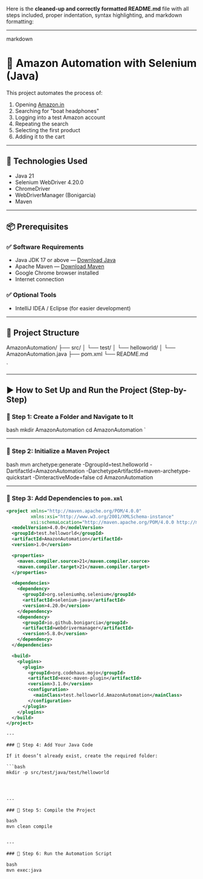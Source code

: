 Here is the **cleaned-up and correctly formatted README.md** file with all steps included, proper indentation, syntax highlighting, and markdown formatting:

---

markdown
# 🛒 Amazon Automation with Selenium (Java)

This project automates the process of:

1. Opening [Amazon.in](https://www.amazon.in)  
2. Searching for "boat headphones"  
3. Logging into a test Amazon account  
4. Repeating the search  
5. Selecting the first product  
6. Adding it to the cart  

---

## 🚀 Technologies Used

- Java 21  
- Selenium WebDriver 4.20.0  
- ChromeDriver  
- WebDriverManager (Bonigarcia)  
- Maven  

---

## 📦 Prerequisites

### ✅ Software Requirements

- Java JDK 17 or above — [Download Java](https://www.oracle.com/java/technologies/javase-jdk17-downloads.html)  
- Apache Maven — [Download Maven](https://maven.apache.org/download.cgi)  
- Google Chrome browser installed  
- Internet connection  

### ✅ Optional Tools

- IntelliJ IDEA / Eclipse (for easier development)

---

## 📁 Project Structure



AmazonAutomation/
├── src/
│   └── test/
│       └── helloworld/
│           └── AmazonAutomation.java
├── pom.xml
└── README.md

`

---

## ▶ How to Set Up and Run the Project (Step-by-Step)

### 🔹 Step 1: Create a Folder and Navigate to It

bash
mkdir AmazonAutomation
cd AmazonAutomation
`

---

### 🔹 Step 2: Initialize a Maven Project

bash
mvn archetype:generate -DgroupId=test.helloworld -DartifactId=AmazonAutomation -DarchetypeArtifactId=maven-archetype-quickstart -DinteractiveMode=false
cd AmazonAutomation


---


### 🔹 Step 3: Add Dependencies to `pom.xml`

```xml
<project xmlns="http://maven.apache.org/POM/4.0.0"
         xmlns:xsi="http://www.w3.org/2001/XMLSchema-instance"
         xsi:schemaLocation="http://maven.apache.org/POM/4.0.0 http://maven.apache.org/maven-v4_0_0.xsd">
  <modelVersion>4.0.0</modelVersion>
  <groupId>test.helloworld</groupId>
  <artifactId>AmazonAutomation</artifactId>
  <version>1.0</version>

  <properties>
    <maven.compiler.source>21</maven.compiler.source>
    <maven.compiler.target>21</maven.compiler.target>
  </properties>

  <dependencies>
    <dependency>
      <groupId>org.seleniumhq.selenium</groupId>
      <artifactId>selenium-java</artifactId>
      <version>4.20.0</version>
    </dependency>
    <dependency>
      <groupId>io.github.bonigarcia</groupId>
      <artifactId>webdrivermanager</artifactId>
      <version>5.8.0</version>
    </dependency>
  </dependencies>

  <build>
    <plugins>
      <plugin>
        <groupId>org.codehaus.mojo</groupId>
        <artifactId>exec-maven-plugin</artifactId>
        <version>3.1.0</version>
        <configuration>
          <mainClass>test.helloworld.AmazonAutomation</mainClass>
        </configuration>
      </plugin>
    </plugins>
  </build>
</project>

---

### 🔹 Step 4: Add Your Java Code

If it doesn’t already exist, create the required folder:

```bash
mkdir -p src/test/java/test/helloworld




---

### 🔹 Step 5: Compile the Project

bash
mvn clean compile


---

### 🔹 Step 6: Run the Automation Script

bash
mvn exec:java


